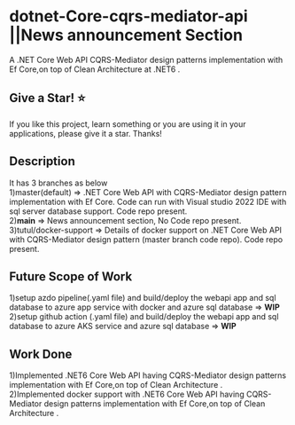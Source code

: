 # dotnet-Core-cqrs-mediator-api ||News announcement Section
A .NET Core Web API CQRS-Mediator design patterns implementation with Ef Core,on top of  Clean Architecture at .NET6 .

Give a Star! ⭐
----------------------------------------------------------------------------------------------------------------------
If you like this project, learn something or you are using it in your applications, please give it a star. Thanks!

Description
----------------------------------------------------------------------------------------------------------------------
It has 3 branches as below</br>
1)master(default) => .NET Core Web API with CQRS-Mediator design pattern implementation with Ef Core. Code can run with Visual studio 2022 IDE with sql server database support. Code repo present.</br>
2)**main** => News announcement section, No Code repo present.</br>
3)tutul/docker-support => Details of docker support on .NET Core Web API with CQRS-Mediator design pattern (master branch code repo). Code repo present.</br>

 Future Scope of Work
----------------------------------------------------------------------------------------------------------------------
1)setup azdo pipeline(.yaml file)  and build/deploy the webapi app and sql database to azure app service with docker and azure sql database  => **WIP**</br>
2)setup github action (.yaml file)  and build/deploy the webapi app and sql database to azure AKS service  and azure sql database => **WIP**</br>

 Work Done
----------------------------------------------------------------------------------------------------------------------
1)Implemented  .NET6 Core Web API having CQRS-Mediator design patterns implementation with Ef Core,on top of  Clean Architecture .</br>
2)Implemented docker support with .NET6 Core Web API having CQRS-Mediator design patterns implementation with Ef Core,on top of  Clean Architecture .</br>
